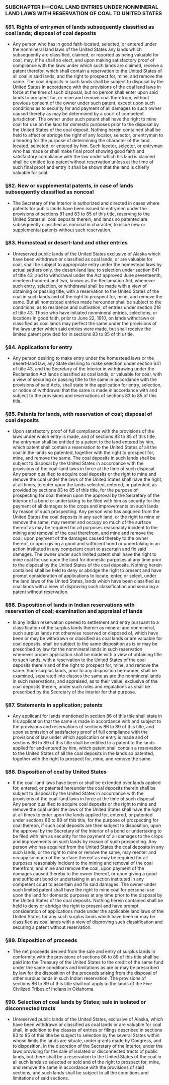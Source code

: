 ### SUBCHAPTER II—COAL LAND ENTRIES UNDER NONMINERAL LAND LAWS WITH RESERVATION OF COAL TO UNITED STATES

### §81. Rights of entrymen of lands subsequently classified as coal lands; disposal of coal deposits
* Any person who has in good faith located, selected, or entered under the nonmineral land laws of the United States any lands which subsequently are classified, claimed, or reported as being valuable for coal, may, if he shall so elect, and upon making satisfactory proof of compliance with the laws under which such lands are claimed, receive a patent therefor, which shall contain a reservation to the United States of all coal in said lands, and the right to prospect for, mine, and remove the same. The coal deposits in such lands shall be subject to disposal by the United States in accordance with the provisions of the coal land laws in force at the time of such disposal, but no person shall enter upon said lands to prospect for, or mine and remove coal therefrom, without previous consent of the owner under such patent, except upon such conditions as to security for and payment of all damages to such owner caused thereby as may be determined by a court of competent jurisdiction. The owner under such patent shall have the right to mine coal for use on the land for domestic purposes prior to the disposal by the United States of the coal deposit. Nothing herein contained shall be held to affect or abridge the right of any locator, selector, or entryman to a hearing for the purpose of determining the character of the land located, selected, or entered by him. Such locator, selector, or entryman who has made or shall make final proof showing good faith and satisfactory compliance with the law under which his land is claimed shall be entitled to a patent without reservation unless at the time of such final proof and entry it shall be shown that the land is chiefly valuable for coal.

### §82. New or supplemental patents, in case of lands subsequently classified as noncoal
* The Secretary of the Interior is authorized and directed in cases where patents for public lands have been issued to entrymen under the provisions of sections 81 and 83 to 85 of this title, reserving to the United States all coal deposits therein, and lands so patented are subsequently classified as noncoal in character, to issue new or supplemental patents without such reservation.

### §83. Homestead or desert-land and other entries
* Unreserved public lands of the United States exclusive of Alaska which have been withdrawn or classified as coal lands, or are valuable for coal, shall be subject to appropriate entry under the homestead laws by actual settlers only, the desert-land law, to selection under section 641 of title 43, and to withdrawal under the Act approved June seventeenth, nineteen hundred and two, known as the Reclamation Act, whenever such entry, selection, or withdrawal shall be made with a view of obtaining or passing title, with a reservation to the United States of the coal in such lands and of the right to prospect for, mine, and remove the same. But all homestead entries made hereunder shall be subject to the conditions, as to residence and cultivation, of entries under section 218 of title 43. Those who have initiated nonmineral entries, selections, or locations in good faith, prior to June 22, 1910, on lands withdrawn or classified as coal lands may perfect the same under the provisions of the laws under which said entries were made, but shall receive the limited patent provided for in sections 83 to 85 of this title.

### §84. Applications for entry
* Any person desiring to make entry under the homestead laws or the desert-land law, any State desiring to make selection under section 641 of title 43, and the Secretary of the Interior in withdrawing under the Reclamation Act lands classified as coal lands, or valuable for coal, with a view of securing or passing title to the same in accordance with the provisions of said Acts, shall state in the application for entry, selection, or notice of withdrawal that the same is made in accordance with and subject to the provisions and reservations of sections 83 to 85 of this title.

### §85. Patents for lands, with reservation of coal; disposal of coal deposits
* Upon satisfactory proof of full compliance with the provisions of the laws under which entry is made, and of sections 83 to 85 of this title, the entryman shall be entitled to a patent to the land entered by him, which patent shall contain a reservation to the United States of all the coal in the lands so patented, together with the right to prospect for, mine, and remove the same. The coal deposits in such lands shall be subject to disposal by the United States in accordance with the provisions of the coal-land laws in force at the time of such disposal. Any person qualified to acquire coal deposits or the right to mine and remove the coal under the laws of the United States shall have the right, at all times, to enter upon the lands selected, entered, or patented, as provided by sections 83 to 85 of this title, for the purpose of prospecting for coal thereon upon the approval by the Secretary of the Interior of a bond or undertaking to be filed with him as security for the payment of all damages to the crops and improvements on such lands by reason of such prospecting. Any person who has acquired from the United States the coal deposits in any such land, or the right to mine or remove the same, may reenter and occupy so much of the surface thereof as may be required for all purposes reasonably incident to the mining and removal of the coal therefrom, and mine and remove the coal, upon payment of the damages caused thereby to the owner thereof, or upon giving a good and sufficient bond or undertaking in an action instituted in any competent court to ascertain and fix said damages. The owner under such limited patent shall have the right to mine coal for use upon the land for domestic purposes at any time prior to the disposal by the United States of the coal deposits. Nothing herein contained shall be held to deny or abridge the right to present and have prompt consideration of applications to locate, enter, or select, under the land laws of the United States, lands which have been classified as coal lands with a view of disproving such classification and securing a patent without reservation.

### §86. Disposition of lands in Indian reservations with reservation of coal; examination and appraisal of lands
* In any Indian reservation opened to settlement and entry pursuant to a classification of the surplus lands therein as mineral and nonmineral, such surplus lands not otherwise reserved or disposed of, which have been or may be withdrawn or classified as coal lands or are valuable for coal deposits, shall be subject to the same disposition as is or may be prescribed by law for the nonmineral lands in such reservation whenever proper application shall be made with a view of obtaining title to such lands, with a reservation to the United States of the coal deposits therein and of the right to prospect for, mine, and remove the same. Such surplus lands, prior to any disposition hereunder, shall be examined, separated into classes the same as are the nonmineral lands in such reservations, and appraised, as to their value, exclusive of the coal deposits therein, under such rules and regulations as shall be prescribed by the Secretary of the Interior for that purpose.

### §87. Statements in application; patents
* Any applicant for lands mentioned in section 86 of this title shall state in his application that the same is made in accordance with and subject to the provisions and reservations of sections 86 to 89 of this title, and upon submission of satisfactory proof of full compliance with the provisions of law under which application or entry is made and of sections 86 to 89 of this title shall be entitled to a patent to the lands applied for and entered by him, which patent shall contain a reservation to the United States of all the coal deposits in the lands so patented, together with the right to prospect for, mine, and remove the same.

### §88. Disposition of coal by United States
* If the coal-land laws have been or shall be extended over lands applied for, entered, or patented hereunder the coal deposits therein shall be subject to disposal by the United States in accordance with the provisions of the coal-land laws in force at the time of such disposal. Any person qualified to acquire coal deposits or the right to mine and remove the coal under the laws of the United States shall have the right at all times to enter upon the lands applied for, entered, or patented under sections 86 to 89 of this title, for the purpose of prospecting for coal thereon, if such coal deposits are then subject to disposition, upon the approval by the Secretary of the Interior of a bond or undertaking to be filed with him as security for the payment of all damages to the crops and improvements on such lands by reason of such prospecting. Any person who has acquired from the United States the coal deposits in any such lands, or the right to mine or remove the same, may reenter and occupy so much of the surface thereof as may be required for all purposes reasonably incident to the mining and removal of the coal therefrom, and mine and remove the coal, upon payment of the damages caused thereby to the owner thereof, or upon giving a good and sufficient bond or undertaking in an action instituted in any competent court to ascertain and fix said damages. The owner under such limited patent shall have the right to mine coal for personal use upon the land for domestic purposes at any time prior to the disposal by the United States of the coal deposits. Nothing herein contained shall be held to deny or abridge the right to present and have prompt consideration of applications made under the applicable land laws of the United States for any such surplus lands which have been or may be classified as coal lands with a view of disproving such classification and securing a patent without reservation.

### §89. Disposition of proceeds
* The net proceeds derived from the sale and entry of surplus lands in conformity with the provisions of sections 86 to 89 of this title shall be paid into the Treasury of the United States to the credit of the same fund under the same conditions and limitations as are or may be prescribed by law for the disposition of the proceeds arising from the disposal of other surplus lands in such Indian reservation. The provisions of sections 86 to 89 of this title shall not apply to the lands of the Five Civilized Tribes of Indians in Oklahoma.

### §90. Selection of coal lands by States; sale in isolated or disconnected tracts
* Unreserved public lands of the United States, exclusive of Alaska, which have been withdrawn or classified as coal lands or are valuable for coal shall, in addition to the classes of entries or filings described in sections 83 to 85 of this title be subject to selection by the several States within whose limits the lands are situate, under grants made by Congress, and to disposition, in the discretion of the Secretary of the Interior, under the laws providing for the sale of isolated or disconnected tracts of public lands, but there shall be a reservation to the United States of the coal in all such lands so selected or sold and of the right to prospect for, mine, and remove the same in accordance with the provisions of said sections, and such lands shall be subject to all the conditions and limitations of said sections.